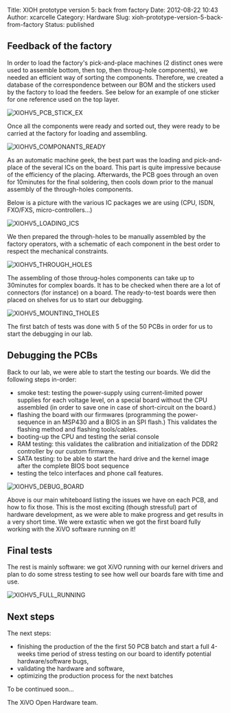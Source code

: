 Title: XIOH prototype version 5: back from factory
Date: 2012-08-22 10:43
Author: xcarcelle
Category: Hardware
Slug: xioh-prototype-version-5-back-from-factory
Status: published

Feedback of the factory
-----------------------

In order to load the factory's pick-and-place machines (2 distinct ones
were used to assemble bottom, then top, then throug-hole components), we
needed an efficient way of sorting the components. Therefore, we created
a database of the correspondence between our BOM and the stickers used
by the factory to load the feeders. See below for an example of one
sticker for one reference used on the top layer.

![XIOHV5\_PCB\_STICK\_EX](/images/blog/XIOHv5/.P1050993_m.jpg "XIOHV5_PCB_STICK_EX, août 2012")

Once all the components were ready and sorted out, they were ready to be
carried at the factory for loading and assembling.

![XIOHV5\_COMPONANTS\_READY](/images/blog/XIOHv5/.20120723_001_m.jpg "XIOHV5_COMPONANTS_READY, août 2012")

As an automatic machine geek, the best part was the loading and
pick-and-place of the several ICs on the board. This part is quite
impressive because of the efficiency of the placing. Afterwards, the PCB
goes through an oven for 10minutes for the final soldering, then cools
down prior to the manual assembly of the through-holes components.

Below is a picture with the various IC packages we are using (CPU, ISDN,
FXO/FXS, micro-controllers...)

![XIOHV5\_LOADING\_ICS](/images/blog/XIOHv5/.20120725_005_m.jpg "XIOHV5_LOADING_ICS, août 2012")

We then prepared the through-holes to be manually assembled by the
factory operators, with a schematic of each component in the best order
to respect the mechanical constraints.

![XIOHV5\_THROUGH\_HOLES](/images/blog/XIOHv5/.20120725_013_m.jpg "XIOHV5_THROUGH_HOLES, août 2012")

The assembling of those throug-holes components can take up to 30minutes
for complex boards. It has to be checked when there are a lot of
connectors (for instance) on a board. The ready-to-test boards were then
placed on shelves for us to start our debugging.

![XIOHV5\_MOUNTING\_THOLES](/images/blog/XIOHv5/.20120725_012_m.jpg "XIOHV5_MOUNTING_THOLES, août 2012")

The first batch of tests was done with 5 of the 50 PCBs in order for us
to start the debugging in our lab.

Debugging the PCBs
------------------

Back to our lab, we were able to start the testing our boards. We did
the following steps in-order:

-   smoke test: testing the power-supply using current-limited power
    supplies for each voltage level, on a special board without the CPU
    assembled (in order to save one in case of short-circuit on
    the board.)
-   flashing the board with our firmwares (programming the
    power-sequence in an MSP430 and a BIOS in an SPI flash.) This
    validates the flashing method and flashing tools/cables.
-   booting-up the CPU and testing the serial console
-   RAM testing: this validates the calibration and initialization of
    the DDR2 controller by our custom firmware.
-   SATA testing: to be able to start the hard drive and the kernel
    image after the complete BIOS boot sequence
-   testing the telco interfaces and phone call features.

![XIOHV5\_DEBUG\_BOARD](/images/blog/XIOHv5/.P1050995_m.jpg "XIOHV5_DEBUG_BOARD, août 2012")

Above is our main whiteboard listing the issues we have on each PCB, and
how to fix those. This is the most exciting (though stressful) part of
hardware development, as we were able to make progress and get results
in a very short time. We were extastic when we got the first board fully
working with the XiVO software running on it!

Final tests
-----------

The rest is mainly software: we got XiVO running with our kernel drivers
and plan to do some stress testing to see how well our boards fare with
time and use.

![XIOHV5\_FULL\_RUNNING](/images/blog/XIOHv5/.20120802_001_m.jpg "XIOHV5_FULL_RUNNING, août 2012")

Next steps
----------

The next steps:

-   finishing the production of the the first 50 PCB batch and start a
    full 4-weeks time period of stress testing on our board to identify
    potential hardware/software bugs,
-   validating the hardware and software,
-   optimizing the production process for the next batches

To be continued soon...

The XiVO Open Hardware team.

</p>

